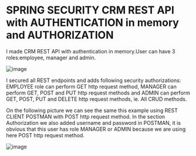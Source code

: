 # SPRING SECURITY CRM REST API with AUTHENTICATION in memory and  AUTHORIZATION

I made CRM REST API with authentication in memory.User can have 3 roles:employee, manager and admin.

![image](https://user-images.githubusercontent.com/61464267/128601283-6d8a2ef0-05e9-4e11-a085-80f67f1192fa.png)

I secured all REST endpoints and adds following security authorizations:
EMPLOYEE role can perform GET http request method, 
MANAGER can perform GET, POST and PUT http request methods and 
ADMIN can perform GET, POST, PUT and DELETE http request methods, ie. All CRUD methods.

On the following picture we can see the same this example using REST CLIENT POSTMAN with POST http request method.
In the section Authorization we also added username and password in POSTMAN,  it is obvious that this user has role MANAGER or ADMIN because we are using here POST http request method.

![image](https://user-images.githubusercontent.com/61464267/128601316-ac591964-84dc-46e3-b34b-0f1106c60e54.png)



